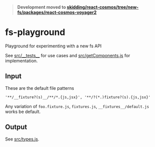 > **Development moved to [skidding/react-cosmos/tree/new-fs/packages/react-cosmos-voyager2](https://github.com/skidding/react-cosmos/tree/new-fs/packages/react-cosmos-voyager2)**

# fs-playground
Playground for experimenting with a new fs API

See [src/\_\_tests\_\_](src/__tests__) for use cases and [src/getComponents.js](src/getComponents.js) for implementation.

## Input

These are the default file patterns
```
'**/__fixture?(s)__/**/*.{js,jsx}', '**/?(*.)fixture?(s).{js,jsx}'
```

Any variation of `foo.fixture.js`, `fixtures.js`, `__fixtures__/default.js` works be default.

## Output

See [src/types.js](src/types.js).
